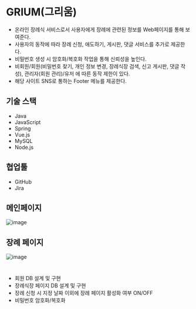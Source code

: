 # GRIUM(그리움)
- 온라인 장례식 서비스로서 사용자에게 장례에 관련된 정보를 Web페이지를 통해 보여준다.
- 사용자의 동작에 따라 장례 신청, 애도하기, 게시판, 댓글 서비스를 추가로 제공한다.
- 비밀번호 생성 시 암호화/복호화 작업을 통해 신뢰성을 높인다.
- 비회원/회원(비밀번호 찾기, 개인 정보 변경, 장례식장 검색, 신고 게시판, 댓글 작성), 관리자(회원 관리)/유저 에 따른 동작 제한이 있다.
- 해당 사이트 SNS로 통하는 Footer 메뉴를 제공한다.

## 기술 스택
- Java
- JavaScript
- Spring
- Vue.js
- MySQL
- Node.js

## 협업툴
- GitHub
- Jira

## 메인페이지
![image](https://ifh.cc/g/JErFcm.jpg)

## 장례 페이지
![image](https://ifh.cc/g/u98ofA.jpg)

# 
## 
- 회원 DB 설계 및 구현
- 장례식장 페이지 DB 설계 및 구현
- 장례 신청 시 지정 날짜 이외에 장례 페이지 활성화 여부 ON/OFF
- 비밀번호 암호화/복호화
